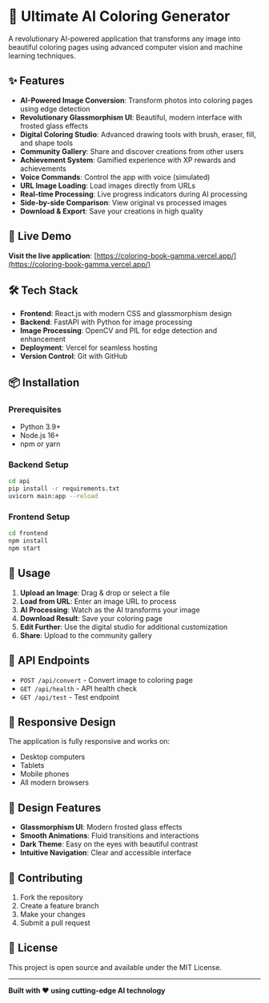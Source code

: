 # 🎨 Ultimate AI Coloring Generator

A revolutionary AI-powered application that transforms any image into beautiful coloring pages using advanced computer vision and machine learning techniques.

## ✨ Features

- **AI-Powered Image Conversion**: Transform photos into coloring pages using edge detection
- **Revolutionary Glassmorphism UI**: Beautiful, modern interface with frosted glass effects
- **Digital Coloring Studio**: Advanced drawing tools with brush, eraser, fill, and shape tools
- **Community Gallery**: Share and discover creations from other users
- **Achievement System**: Gamified experience with XP rewards and achievements
- **Voice Commands**: Control the app with voice (simulated)
- **URL Image Loading**: Load images directly from URLs
- **Real-time Processing**: Live progress indicators during AI processing
- **Side-by-side Comparison**: View original vs processed images
- **Download & Export**: Save your creations in high quality

## 🚀 Live Demo

**Visit the live application**: [https://coloring-book-gamma.vercel.app/](https://coloring-book-gamma.vercel.app/)

## 🛠️ Tech Stack

- **Frontend**: React.js with modern CSS and glassmorphism design
- **Backend**: FastAPI with Python for image processing
- **Image Processing**: OpenCV and PIL for edge detection and enhancement
- **Deployment**: Vercel for seamless hosting
- **Version Control**: Git with GitHub

## 📦 Installation

### Prerequisites
- Python 3.9+
- Node.js 16+
- npm or yarn

### Backend Setup
```bash
cd api
pip install -r requirements.txt
uvicorn main:app --reload
```

### Frontend Setup
```bash
cd frontend
npm install
npm start
```

## 🎯 Usage

1. **Upload an Image**: Drag & drop or select a file
2. **Load from URL**: Enter an image URL to process
3. **AI Processing**: Watch as the AI transforms your image
4. **Download Result**: Save your coloring page
5. **Edit Further**: Use the digital studio for additional customization
6. **Share**: Upload to the community gallery

## 🔧 API Endpoints

- `POST /api/convert` - Convert image to coloring page
- `GET /api/health` - API health check
- `GET /api/test` - Test endpoint

## 📱 Responsive Design

The application is fully responsive and works on:
- Desktop computers
- Tablets
- Mobile phones
- All modern browsers

## 🎨 Design Features

- **Glassmorphism UI**: Modern frosted glass effects
- **Smooth Animations**: Fluid transitions and interactions
- **Dark Theme**: Easy on the eyes with beautiful contrast
- **Intuitive Navigation**: Clear and accessible interface

## 🤝 Contributing

1. Fork the repository
2. Create a feature branch
3. Make your changes
4. Submit a pull request

## 📄 License

This project is open source and available under the MIT License.

---

**Built with ❤️ using cutting-edge AI technology**
